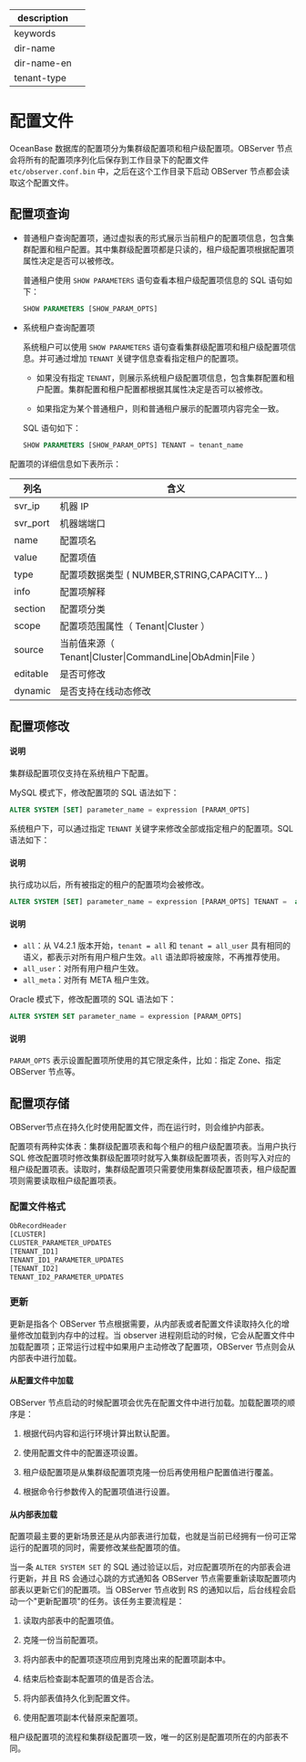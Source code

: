 |description||
|---|---|
|keywords||
|dir-name||
|dir-name-en||
|tenant-type||

# 配置文件

OceanBase 数据库的配置项分为集群级配置项和租户级配置项。OBServer 节点会将所有的配置项序列化后保存到工作目录下的配置文件 `etc/observer.conf.bin` 中，之后在这个工作目录下启动 OBServer 节点都会读取这个配置文件。

## 配置项查询

* 普通租户查询配置项，通过虚拟表的形式展示当前租户的配置项信息，包含集群配置和租户配置。其中集群级配置项都是只读的，租户级配置项根据配置项属性决定是否可以被修改。

  普通租户使用 `SHOW PARAMETERS` 语句查看本租户级配置项信息的 SQL 语句如下：

  ```sql
  SHOW PARAMETERS [SHOW_PARAM_OPTS]
  ```

* 系统租户查询配置项

  系统租户可以使用 `SHOW PARAMETERS` 语句查看集群级配置项和租户级配置项信息。并可通过增加 `TENANT` 关键字信息查看指定租户的配置项。
  * 如果没有指定 `TENANT`，则展示系统租户级配置项信息，包含集群配置和租户配置。集群配置和租户配置都根据其属性决定是否可以被修改。

  * 如果指定为某个普通租户，则和普通租户展示的配置项内容完全一致。

  SQL 语句如下：

  ```sql
  SHOW PARAMETERS [SHOW_PARAM_OPTS] TENANT = tenant_name
  ```

配置项的详细信息如下表所示：

|    列名    |                          含义                          |
|----------|------------------------------------------------------|
| svr_ip   | 机器 IP                                                |
| svr_port | 机器端端口                                                |
| name     | 配置项名                                                 |
| value    | 配置项值                                                 |
| type     | 配置项数据类型 ( NUMBER,STRING,CAPACITY... )                |
| info     | 配置项解释                                                |
| section  | 配置项分类                                                |
| scope    | 配置项范围属性（ Tenant\|Cluster ）                           |
| source   | 当前值来源（ Tenant\|Cluster\|CommandLine\|ObAdmin\|File ） |
| editable | 是否可修改                                                |
| dynamic  | 是否支持在线动态修改                                           |

## 配置项修改

  <main id="notice" type='explain'>
    <h4>说明</h4>
    <p>集群级配置项仅支持在系统租户下配置。</p>
  </main>

MySQL 模式下，修改配置项的 SQL 语法如下：

```sql
ALTER SYSTEM [SET] parameter_name = expression [PARAM_OPTS]
```

系统租户下，可以通过指定 `TENANT` 关键字来修改全部或指定租户的配置项。SQL 语法如下：

  <main id="notice" type='explain'>
    <h4>说明</h4>
    <p>执行成功以后，所有被指定的租户的配置项均会被修改。</p>
  </main>

```sql
ALTER SYSTEM [SET] parameter_name = expression [PARAM_OPTS] TENANT =  all|all_user|all_meta|tenant_name
```
<main id="notice" type='explain'>
  <h4>说明</h4>
  <ul><li><code>all</code>：从 V4.2.1 版本开始，<code>tenant = all</code> 和 <code>tenant = all_user</code> 具有相同的语义，都表示对所有用户租户生效。<code>all</code> 语法即将被废除，不再推荐使用。  </li><li> <code>all_user</code>：对所有用户租户生效。</li><li><code>all_meta</code>：对所有 META 租户生效。 </li></ul>
</main>

Oracle 模式下，修改配置项的 SQL 语法如下：

```sql
ALTER SYSTEM SET parameter_name = expression [PARAM_OPTS]
```

  <main id="notice" type='explain'>
    <h4>说明</h4>
    <p><code>PARAM_OPTS</code> 表示设置配置项所使用的其它限定条件，比如：指定 Zone、指定 OBServer 节点等。</p>
  </main>

## 配置项存储

OBServer节点在持久化时使用配置文件，而在运行时，则会维护内部表。

配置项有两种实体表：集群级配置项表和每个租户的租户级配置项表。当用户执行 SQL 修改配置项时修改集群级配置项时就写入集群级配置项表，否则写入对应的租户级配置项表。读取时，集群级配置项只需要使用集群级配置项表，租户级配置项则需要读取租户级配置项表。

### 配置文件格式

```javascript
ObRecordHeader
[CLUSTER]
CLUSTER_PARAMETER_UPDATES
[TENANT_ID1]
TENANT_ID1_PARAMETER_UPDATES
[TENANT_ID2]
TENANT_ID2_PARAMETER_UPDATES
```

### 更新

更新是指各个 OBServer 节点根据需要，从内部表或者配置文件读取持久化的增量修改加载到内存中的过程。当 observer 进程刚启动的时候，它会从配置文件中加载配置项；正常运行过程中如果用户主动修改了配置项，OBServer 节点则会从内部表中进行加载。

#### **从配置文件中加载**

OBServer 节点启动的时候配置项会优先在配置文件中进行加载。加载配置项的顺序是：

1. 根据代码内容和运行环境计算出默认配置。

2. 使用配置文件中的配置逐项设置。

3. 租户级配置项是从集群级配置项克隆一份后再使用租户配置值进行覆盖。

4. 根据命令行参数传入的配置项值进行设置。

#### **从内部表加载**

配置项最主要的更新场景还是从内部表进行加载，也就是当前已经拥有一份可正常运行的配置项的同时，需要修改某些配置项的值。

当一条 `ALTER SYSTEM SET` 的 SQL 通过验证以后，对应配置项所在的内部表会进行更新，并且 RS 会通过心跳的方式通知各 OBServer 节点需要重新读取配置项内部表以更新它们的配置项。当 OBServer 节点收到 RS 的通知以后，后台线程会启动一个"更新配置项"的任务。该任务主要流程是：

1. 读取内部表中的配置项值。

2. 克隆一份当前配置项。

3. 将内部表中的配置项逐项应用到克隆出来的配置项副本中。

4. 结束后检查副本配置项的值是否合法。

5. 将内部表值持久化到配置文件。

6. 使用配置项副本代替原来配置项。

租户级配置项的流程和集群级配置项一致，唯一的区别是配置项所在的内部表不同。
